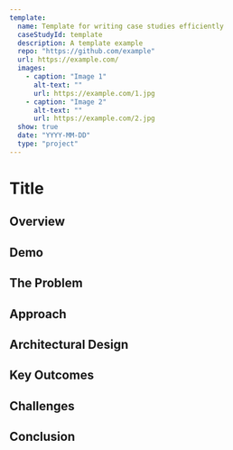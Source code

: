 ```yaml
---
template:
  name: Template for writing case studies efficiently
  caseStudyId: template
  description: A template example
  repo: "https://github.com/example"
  url: https://example.com/
  images:
    - caption: "Image 1"
      alt-text: ""
      url: https://example.com/1.jpg
    - caption: "Image 2"
      alt-text: ""
      url: https://example.com/2.jpg
  show: true
  date: "YYYY-MM-DD"
  type: "project"
---
```


# Title

## Overview

## Demo

## The Problem

## Approach

## Architectural Design

## Key Outcomes

## Challenges

## Conclusion
